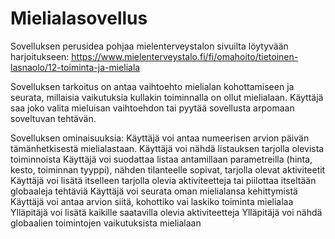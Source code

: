 # Mielialasovellus

Sovelluksen perusidea pohjaa mielenterveystalon sivuilta löytyvään harjoitukseen: https://www.mielenterveystalo.fi/fi/omahoito/tietoinen-lasnaolo/12-toiminta-ja-mieliala

Sovelluksen tarkoitus on antaa vaihtoehto mielialan kohottamiseen ja seurata, millaisia vaikutuksia kullakin toiminnalla on ollut mielialaan. Käyttäjä saa joko valita mieluisan vaihtoehdon tai pyytää sovellusta arpomaan soveltuvan tehtävän. 

Sovelluksen ominaisuuksia: 
Käyttäjä voi antaa numeerisen arvion päivän tämänhetkisestä mielialastaan. 
Käyttäjä voi nähdä listauksen tarjolla olevista toiminnoista
Käyttäjä voi suodattaa listaa antamillaan parametreilla (hinta, kesto, toiminnan tyyppi), nähden tilanteelle sopivat, tarjolla olevat aktiviteetit
Käyttäjä voi lisätä itselleen tarjolla olevia aktiviteetteja tai piilottaa itseltään globaaleja tehtäviä
Käyttäjä voi seurata oman mielialansa kehittymistä
Käyttäjä voi antaa arvion siitä, kohottiko vai laskiko toiminta mielialaa
Ylläpitäjä voi lisätä kaikille saatavilla olevia aktiviteetteja
Ylläpitäjä voi nähdä globaalien toimintojen vaikutuksista mielialaan
